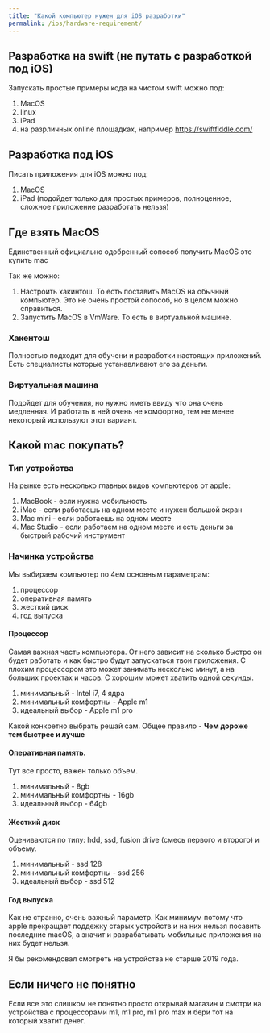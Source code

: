 ```yaml
---
title: "Какой компьютер нужен для iOS разработки"
permalink: /ios/hardware-requirement/
---
```


## Разработка на swift (не путать с разработкой под iOS)

Запускать простые примеры кода на чистом swift можно под:
1. MacOS
2. linux
3. iPad
4. на разрличных online площадках, например https://swiftfiddle.com/ 

## Разработка под iOS

Писать приложения для iOS можно под:
1. MacOS
2. iPad (подойдет только для простых примеров, полноценное, сложное приложение разработать нельзя)

## Где взять MacOS

Единственный официально одобренный сопособ получить MacOS это купить mac

Так же можно:
1. Настроить хакинтош. То есть поставить MacOS на обычный компьютер. Это не очень простой сопособ, но в целом можно справиться.
2. Запустить MacOS в VmWare. То есть в виртуальной машине.

### Хакентош

Полностью подходит для обучени и разработки настоящих приложений. Есть специалисты которые устанавливают его за деньги.

### Виртуальная машина

Подойдет для обучения, но нужно иметь ввиду что она очень медленная. И работать в ней очень не комфортно, тем не менее некоторый используют этот вариант.

## Какой mac покупать?

### Тип устройства

На рынке есть несколько главных видов компьютеров от apple:
1. MacBook - если нужна мобильность
2. iMac - если работаешь на одном месте и нужен большой экран
3. Mac mini - если работаешь на одном месте
4. Mac Studio - если работаем на одном месте и есть деньги за быстрый рабочий инструмент

### Начинка устройства

Мы выбираем компьютер по 4ем основным параметрам:
1. процессор
2. оперативная память
3. жесткий диск
4. год выпуска 

#### Процессор

Cамая важная часть  компьютера. От него зависит на сколько быстро он будет работать и как быстро будут запускаться твои приложения. С плохим процессором это может занимать несколько минут, а на больших проектах и часов. С хорошим может хватить одной секунды.

1. минимальный - Intel i7, 4 ядра
2. минимальный комфортны - Apple m1
3. идеальный выбор - Apple m1 pro

Какой конкретно выбрать решай сам. Общее правило - **Чем дороже тем быстрее и лучше**

#### Оперативная память.

Тут все просто, важен только объем.

1. минимальный - 8gb
2. минимальный комфортны - 16gb
3. идеальный выбор - 64gb

#### Жесткий диск

Оцениваются по типу: hdd, ssd, fusion drive (смесь первого и второго) и объему. 

1. минимальный - ssd 128
2. минимальный комфортны - ssd 256
3. идеальный выбор - ssd 512

#### Год выпуска 

Как не странно, очень важный параметр. Как минимум потому что apple прекращает поддежку старых устройств и на них нельзя посавить последние macOS, а значит и разрабатывать мобильные приложения на них будет нельзя.

Я бы рекомендовал смотреть на устройcтва не старше 2019 года.

## Если ничего не понятно

Если все это слишком не понятно просто открывай магазин и смотри на устройства с процессорами m1, m1 pro, m1 pro max и бери тот на который хватит денег.
